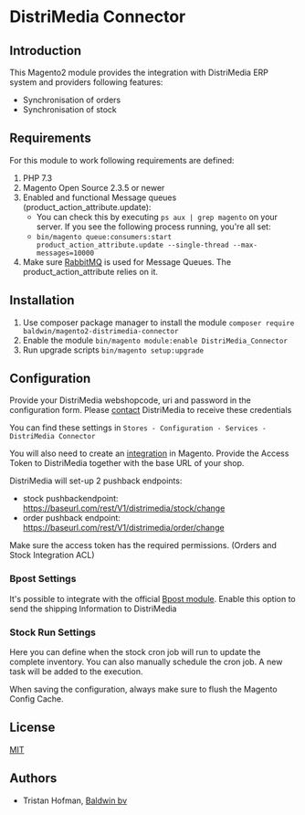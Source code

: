 # DistriMedia Connector

## Introduction 

This Magento2 module provides the integration with DistriMedia ERP system and providers following features:
- Synchronisation of orders 
- Synchronisation of stock

## Requirements
For this module to work following requirements are defined:
1. PHP 7.3
2. Magento Open Source 2.3.5 or newer 
3. Enabled and functional Message queues (product_action_attribute.update):
    - You can check this by executing `ps aux | grep magento` on your server. If you see the following process running, you're all set:
    -   `bin/magento queue:consumers:start product_action_attribute.update --single-thread --max-messages=10000`
4. Make sure [RabbitMQ](https://devdocs.magento.com/guides/v2.4/install-gde/prereq/install-rabbitmq.html#connect-rabbitmq-to-magento-open-source-or-magento-commerce) is used for Message Queues. The product_action_attribute relies on it.
## Installation 

1. Use composer package manager to install the module
`composer require baldwin/magento2-distrimedia-connector`
2. Enable the module 
`bin/magento module:enable DistriMedia_Connector`
3. Run upgrade scripts
`bin/magento setup:upgrade`

## Configuration 
Provide your DistriMedia webshopcode, uri and password in the configuration form.
Please [contact](mailto:info@distrimedia.be) DistriMedia to receive these credentials
                                                      
You can find these settings in `Stores - Configuration - Services - DistriMedia Connector`

You will also need to create  an [integration](https://devdocs.magento.com/guides/v2.4/get-started/authentication/gs-authentication-token.html) in Magento.
Provide the Access Token to DistriMedia together with the base URL of your shop.

DistriMedia will set-up 2 pushback endpoints:
- stock pushbackendpoint: https://baseurl.com/rest/V1/distrimedia/stock/change
- order pushback endpoint: https://baseurl.com/rest/V1/distrimedia/order/change

Make sure the access token has the required permissions. (Orders and Stock Integration ACL)

### Bpost Settings
It's possible to integrate with the official [Bpost module](https://marketplace.magento.com/bpost-shipping.html). Enable this option to send the shipping Information to DistriMedia
### Stock Run Settings
Here you can define when the stock cron job will run to update the complete inventory.
You can also manually schedule the cron job. A new task will be added to the execution.

When saving the configuration, always make sure to flush the Magento Config Cache.


## License

[MIT](https://choosealicense.com/licenses/mit/)
  
## Authors
 - Tristan Hofman, [Baldwin bv](https://www.baldwin.agency)
 

